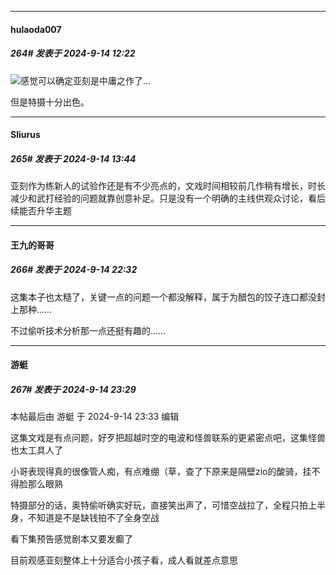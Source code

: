 ﻿
*****

####  hulaoda007  
##### 264#       发表于 2024-9-14 12:22

<img src="https://static.saraba1st.com/image/smiley/face2017/003.png" referrerpolicy="no-referrer">感觉可以确定亚刻是中庸之作了…

但是特摄十分出色。


*****

####  Sliurus  
##### 265#       发表于 2024-9-14 13:44

亚刻作为练新人的试验作还是有不少亮点的，文戏时间相较前几作稍有增长，时长减少和武打经验的问题就靠创意补足。只是没有一个明确的主线供观众讨论，看后续能否升华主题


*****

####  王九的哥哥  
##### 266#       发表于 2024-9-14 22:32

这集本子也太糙了，关键一点的问题一个都没解释，属于为醋包的饺子连口都没封上那种……

不过偷听技术分析那一点还挺有趣的……


*****

####  游蜓  
##### 267#       发表于 2024-9-14 23:29

 本帖最后由 游蜓 于 2024-9-14 23:33 编辑 

这集文戏是有点问题，好歹把超越时空的电波和怪兽联系的更紧密点吧，这集怪兽也太工具人了

小哥表现得真的很像管人痴，有点难绷（草，查了下原来是隔壁zio的酸骑，挂不得脸那么眼熟

特摄部分的话，奥特偷听确实好玩，直接笑出声了，可惜空战拉了，全程只拍上半身，不知道是不是缺钱拍不了全身空战

看下集预告感觉剧本又要发癫了

目前观感亚刻整体上十分适合小孩子看，成人看就差点意思

